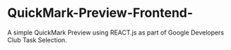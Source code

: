 # QuickMark-Preview-Frontend-
A simple QuickMark Preview using REACT.js as part of Google Developers Club Task Selection.
